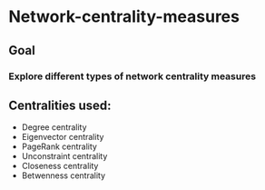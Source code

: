 # Network-centrality-measures

## Goal
### Explore different types of network centrality measures

## Centralities used:
* Degree centrality
* Eigenvector centrality
* PageRank centrality
* Unconstraint centrality
* Closeness centrality
* Betwenness centrality
